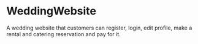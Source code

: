 # WeddingWebsite
A wedding website that customers can register, login, edit profile, make a rental and catering reservation and pay for it. 

